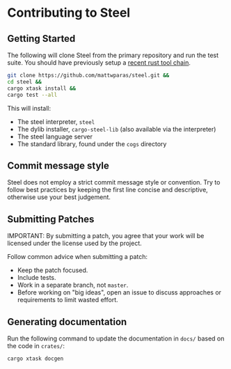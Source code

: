 # Contributing to Steel

## Getting Started

The following will clone Steel from the primary repository and run the test
suite. You should have previously setup a [recent rust tool
chain](https://www.rust-lang.org/tools/install).

```bash
git clone https://github.com/mattwparas/steel.git &&
cd steel &&
cargo xtask install &&
cargo test --all
```

This will install:

* The steel interpreter, `steel`
* The dylib installer, `cargo-steel-lib` (also available via the interpreter)
* The steel language server
* The standard library, found under the `cogs` directory

## Commit message style

Steel does not employ a strict commit message style or convention. Try to
follow best practices by keeping the first line concise and descriptive,
otherwise use your best judgement.

## Submitting Patches

IMPORTANT: By submitting a patch, you agree that your work will be licensed
under the license used by the project.

Follow common advice when submitting a patch:

- Keep the patch focused.
- Include tests.
- Work in a separate branch, not `master`.
- Before working on "big ideas", open an issue to discuss approaches or
  requirements to limit wasted effort.

## Generating documentation

Run the following command to update the documentation in `docs/` based on the code in `crates/`:

```sh
cargo xtask docgen
```
